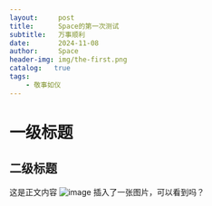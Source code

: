 ```yaml
---
layout:     post
title:      Space的第一次测试
subtitle:   万事顺利
date:       2024-11-08
author:     Space
header-img: img/the-first.png
catalog:   true
tags:
    - 敬事如仪
---
```

# 一级标题
## 二级标题
这是正文内容
![image](https://github.com/user-attachments/assets/c7bb097e-3fd3-49ca-8d17-dc2664d45610)
插入了一张图片，可以看到吗？
